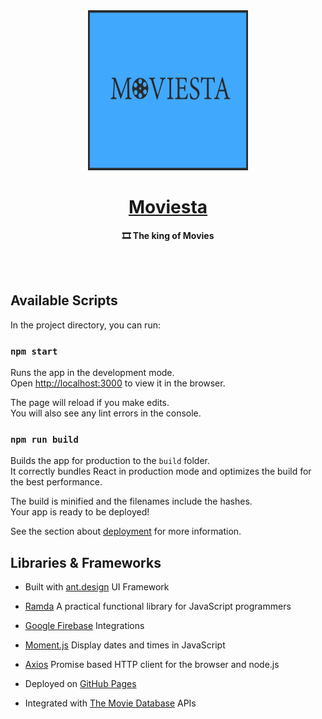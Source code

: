 <div align="center">
	<img 
		src="https://github.com/zeyadetman/Moviesta/blob/master/src/assets/logo.png" 
		width="256" 
		height="256">
		<h1><a href="https://zeyadetman.github.io/Moviesta">Moviesta</a></h1>
	<p>
		<b>🎞️ The king of Movies</b>
	</p>
	<br>
	<br>
</div>

## Available Scripts

In the project directory, you can run:

### `npm start`

Runs the app in the development mode.<br>
Open [http://localhost:3000](http://localhost:3000) to view it in the browser.

The page will reload if you make edits.<br>
You will also see any lint errors in the console.


### `npm run build`

Builds the app for production to the `build` folder.<br>
It correctly bundles React in production mode and optimizes the build for the best performance.

The build is minified and the filenames include the hashes.<br>
Your app is ready to be deployed!

See the section about [deployment](https://facebook.github.io/create-react-app/docs/deployment) for more information.

## Libraries & Frameworks

- Built with [ant.design](http://ant.design "ant.design") UI Framework

- [Ramda](https://ramdajs.com/ "Ramda") A practical functional library for JavaScript programmers

- [Google Firebase](https://firebase.google.com/ "Google Firebase") Integrations 

- [Moment.js](http://momentjs.com/docs/ "Moment.js") Display dates and times in JavaScript

- [Axios](https://github.com/axios/axios "Axios") Promise based HTTP client for the browser and node.js

- Deployed on [GitHub Pages](https://pages.github.com/ "GitHub Pages")

- Integrated with [The Movie Database](https://www.themoviedb.org/ "The Movie Database") APIs